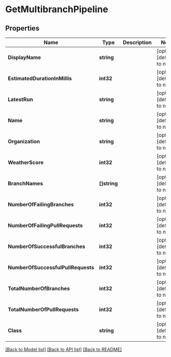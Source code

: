# GetMultibranchPipeline

## Properties
Name | Type | Description | Notes
------------ | ------------- | ------------- | -------------
**DisplayName** | **string** |  | [optional] [default to null]
**EstimatedDurationInMillis** | **int32** |  | [optional] [default to null]
**LatestRun** | **string** |  | [optional] [default to null]
**Name** | **string** |  | [optional] [default to null]
**Organization** | **string** |  | [optional] [default to null]
**WeatherScore** | **int32** |  | [optional] [default to null]
**BranchNames** | **[]string** |  | [optional] [default to null]
**NumberOfFailingBranches** | **int32** |  | [optional] [default to null]
**NumberOfFailingPullRequests** | **int32** |  | [optional] [default to null]
**NumberOfSuccessfulBranches** | **int32** |  | [optional] [default to null]
**NumberOfSuccessfulPullRequests** | **int32** |  | [optional] [default to null]
**TotalNumberOfBranches** | **int32** |  | [optional] [default to null]
**TotalNumberOfPullRequests** | **int32** |  | [optional] [default to null]
**Class** | **string** |  | [optional] [default to null]

[[Back to Model list]](../README.md#documentation-for-models) [[Back to API list]](../README.md#documentation-for-api-endpoints) [[Back to README]](../README.md)


